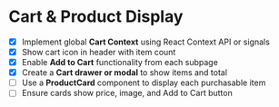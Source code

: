 # Cart & Product Display

- [x] Implement global **Cart Context** using React Context API or signals
- [x] Show cart icon in header with item count
- [x] Enable **Add to Cart** functionality from each subpage
- [x] Create a **Cart drawer or modal** to show items and total
- [ ] Use a **ProductCard** component to display each purchasable item
- [ ] Ensure cards show price, image, and Add to Cart button
